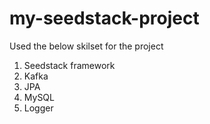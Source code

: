 # my-seedstack-project

Used the below skilset for the project
1. Seedstack framework
2. Kafka
3. JPA
4. MySQL
5. Logger
